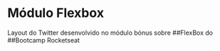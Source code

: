 # Módulo Flexbox
Layout do Twitter desenvolvido no módulo bónus sobre ##FlexBox do ##Bootcamp Rocketseat
